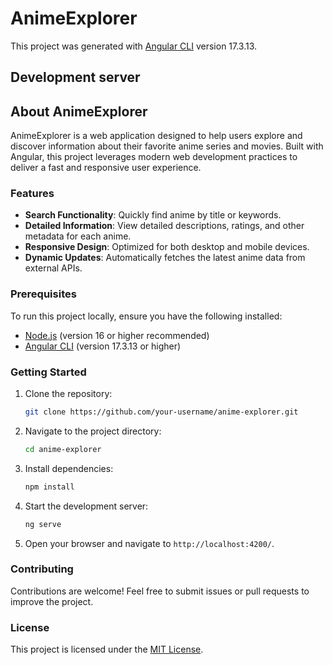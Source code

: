 # AnimeExplorer

This project was generated with [Angular CLI](https://github.com/angular/angular-cli) version 17.3.13.

## Development server

## About AnimeExplorer

AnimeExplorer is a web application designed to help users explore and discover information about their favorite anime series and movies. Built with Angular, this project leverages modern web development practices to deliver a fast and responsive user experience.

### Features

- **Search Functionality**: Quickly find anime by title or keywords.
- **Detailed Information**: View detailed descriptions, ratings, and other metadata for each anime.
- **Responsive Design**: Optimized for both desktop and mobile devices.
- **Dynamic Updates**: Automatically fetches the latest anime data from external APIs.

### Prerequisites

To run this project locally, ensure you have the following installed:

- [Node.js](https://nodejs.org/) (version 16 or higher recommended)
- [Angular CLI](https://angular.io/cli) (version 17.3.13 or higher)

### Getting Started

1. Clone the repository:
    ```bash
    git clone https://github.com/your-username/anime-explorer.git
    ```
2. Navigate to the project directory:
    ```bash
    cd anime-explorer
    ```
3. Install dependencies:
    ```bash
    npm install
    ```
4. Start the development server:
    ```bash
    ng serve
    ```
5. Open your browser and navigate to `http://localhost:4200/`.

### Contributing

Contributions are welcome! Feel free to submit issues or pull requests to improve the project.

### License

This project is licensed under the [MIT License](LICENSE).


